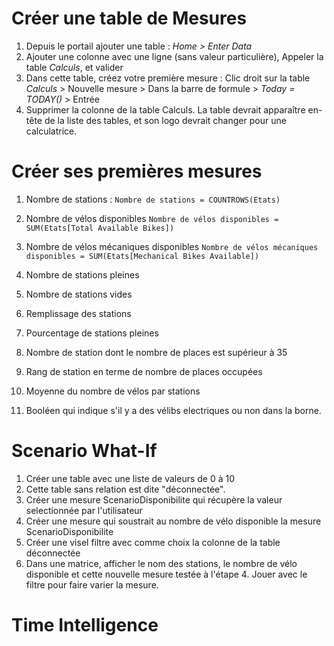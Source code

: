 # Créer une table de Mesures

1. Depuis le portail ajouter une table : _Home > Enter Data_
2. Ajouter une colonne avec une ligne (sans valeur particulière), Appeler la table _Calculs_, et valider
3. Dans cette table, créez votre première mesure : Clic droit sur la table _Calculs_ > Nouvelle mesure > Dans la barre de formule > _Today = TODAY()_ > Entrée
4. Supprimer la colonne de la table Calculs. La table devrait apparaître en-tête de la liste des tables, et son logo devrait changer pour une calculatrice.

# Créer ses premières mesures 

1. Nombre de stations : 
   ```Nombre de stations = COUNTROWS(Etats)```
2. Nombre de vélos disponibles
    ```Nombre de vélos disponibles = SUM(Etats[Total Available Bikes])```
3. Nombre de vélos mécaniques disponibles
    ```Nombre de vélos mécaniques disponibles = SUM(Etats[Mechanical Bikes Available])```
4. Nombre de stations pleines

5. Nombre de stations vides

6. Remplissage des stations

7. Pourcentage de stations pleines

8. Nombre de station dont le nombre de places est supérieur à 35

9. Rang de station en terme de nombre de places occupées

10. Moyenne du nombre de vélos par stations

11. Booléen qui indique s'il y a des vélibs electriques ou non dans la borne. 

# Scenario What-If

1. Créer une table avec une liste de valeurs de 0 à 10
2. Cette table sans relation est dite "déconnectée". 
3. Créer une mesure ScenarioDisponibilite qui récupère la valeur selectionnée par l'utilisateur
4. Créer une mesure qui soustrait au nombre de vélo disponible la mesure ScenarioDisponibilite
5. Créer une visel filtre avec comme choix la colonne de la table déconnectée 
6. Dans une matrice, afficher le nom des stations, le nombre de vélo disponible et cette nouvelle mesure testée à l'étape 4. Jouer avec le filtre pour faire varier la mesure.

# Time Intelligence 
